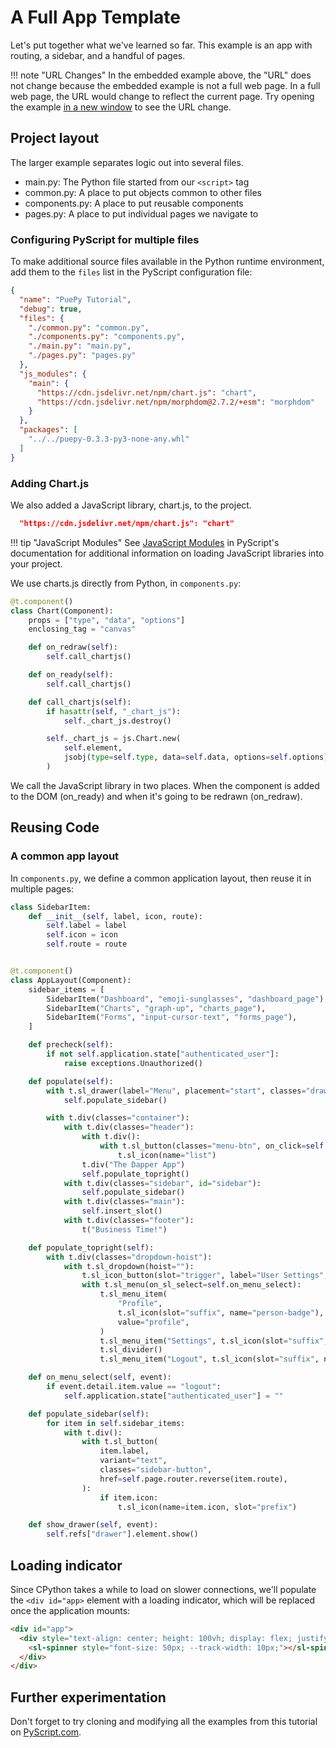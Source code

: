 # A Full App Template

Let's put together what we've learned so far. This example is an app with routing, a sidebar, and a handful of pages.

<puepy src="https://kkinder.pyscriptapps.com/puepy-tutorial/latest/tutorial/10_full_app/index.html" edit="https://pyscript.com/@kkinder/puepy-tutorial/latest" height="20em" height="35em"/>


!!! note "URL Changes"
    In the embedded example above, the "URL" does not change because the embedded example is not a full web page. In a full web page, the URL would change to reflect the current page. Try opening the example [in a new window](https://kkinder.pyscriptapps.com/puepy-tutorial/latest/tutorial/10_full_app/index.html) to see the URL change.

## Project layout

The larger example separates logic out into several files.

- main.py: The Python file started from our `<script>` tag
- common.py: A place to put objects common to other files
- components.py: A place to put reusable components
- pages.py: A place to put individual pages we navigate to

### Configuring PyScript for multiple files

To make additional source files available in the Python runtime environment, add them to the `files` list in the PyScript configuration file:

```json title="pyscript-app.json"
{
  "name": "PuePy Tutorial",
  "debug": true,
  "files": {
    "./common.py": "common.py",
    "./components.py": "components.py",
    "./main.py": "main.py",
    "./pages.py": "pages.py"
  },
  "js_modules": {
    "main": {
      "https://cdn.jsdelivr.net/npm/chart.js": "chart",
      "https://cdn.jsdelivr.net/npm/morphdom@2.7.2/+esm": "morphdom"
    }
  },
  "packages": [
    "../../puepy-0.3.3-py3-none-any.whl"
  ]
}
```

### Adding Chart.js

We also added a JavaScript library, chart.js, to the project.

```json
  "https://cdn.jsdelivr.net/npm/chart.js": "chart"
```

!!! tip "JavaScript Modules"
    See [JavaScript Modules](https://docs.pyscript.net/2024.6.2/user-guide/configuration/#javascript-modules) in
    PyScript's documentation for additional information on loading JavaScript libraries into your project.

We use charts.js directly from Python, in `components.py`:

```Python
@t.component()
class Chart(Component):
    props = ["type", "data", "options"]
    enclosing_tag = "canvas"

    def on_redraw(self):
        self.call_chartjs()

    def on_ready(self):
        self.call_chartjs()

    def call_chartjs(self):
        if hasattr(self, "_chart_js"):
            self._chart_js.destroy()

        self._chart_js = js.Chart.new(
            self.element,
            jsobj(type=self.type, data=self.data, options=self.options),
        )
```

We call the JavaScript library in two places. When the component is added to the DOM (on_ready) and when it's going to
be redrawn (on_redraw).

## Reusing Code 

### A common app layout

In `components.py`, we define a common application layout, then reuse it in multiple pages:

```Python
class SidebarItem:
    def __init__(self, label, icon, route):
        self.label = label
        self.icon = icon
        self.route = route


@t.component()
class AppLayout(Component):
    sidebar_items = [
        SidebarItem("Dashboard", "emoji-sunglasses", "dashboard_page"),
        SidebarItem("Charts", "graph-up", "charts_page"),
        SidebarItem("Forms", "input-cursor-text", "forms_page"),
    ]

    def precheck(self):
        if not self.application.state["authenticated_user"]:
            raise exceptions.Unauthorized()

    def populate(self):
        with t.sl_drawer(label="Menu", placement="start", classes="drawer-placement-start", ref="drawer"):
            self.populate_sidebar()

        with t.div(classes="container"):
            with t.div(classes="header"):
                with t.div():
                    with t.sl_button(classes="menu-btn", on_click=self.show_drawer):
                        t.sl_icon(name="list")
                t.div("The Dapper App")
                self.populate_topright()
            with t.div(classes="sidebar", id="sidebar"):
                self.populate_sidebar()
            with t.div(classes="main"):
                self.insert_slot()
            with t.div(classes="footer"):
                t("Business Time!")

    def populate_topright(self):
        with t.div(classes="dropdown-hoist"):
            with t.sl_dropdown(hoist=""):
                t.sl_icon_button(slot="trigger", label="User Settings", name="person-gear")
                with t.sl_menu(on_sl_select=self.on_menu_select):
                    t.sl_menu_item(
                        "Profile",
                        t.sl_icon(slot="suffix", name="person-badge"),
                        value="profile",
                    )
                    t.sl_menu_item("Settings", t.sl_icon(slot="suffix", name="gear"), value="settings")
                    t.sl_divider()
                    t.sl_menu_item("Logout", t.sl_icon(slot="suffix", name="box-arrow-right"), value="logout")

    def on_menu_select(self, event):
        if event.detail.item.value == "logout":
            self.application.state["authenticated_user"] = ""

    def populate_sidebar(self):
        for item in self.sidebar_items:
            with t.div():
                with t.sl_button(
                    item.label,
                    variant="text",
                    classes="sidebar-button",
                    href=self.page.router.reverse(item.route),
                ):
                    if item.icon:
                        t.sl_icon(name=item.icon, slot="prefix")

    def show_drawer(self, event):
        self.refs["drawer"].element.show()
```


## Loading indicator

Since CPython takes a while to load on slower connections, we'll populate the `<div id="app>` element with a loading 
indicator, which will be replaced once the application mounts:

```html
<div id="app">
  <div style="text-align: center; height: 100vh; display: flex; justify-content: center; align-items: center;">
    <sl-spinner style="font-size: 50px; --track-width: 10px;"></sl-spinner>
  </div>
</div>
```

## Further experimentation

Don't forget to try cloning and modifying all the examples from this tutorial on [PyScript.com](https://pyscript.com/@kkinder/puepy-tutorial/latest).

